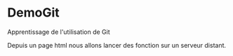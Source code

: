 # DemoGit
Apprentissage de l'utilisation de Git

Depuis un page html nous allons lancer des fonction sur un serveur distant.